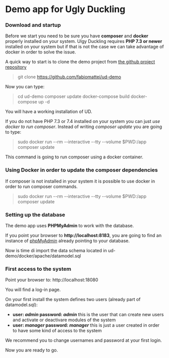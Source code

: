 # Demo app for Ugly Duckling

### Download and startup

Before we start you need to be sure you have **composer** and **docker** properly installed on your system. Ulgy Duckling requires **PHP 7.3 or newer** installed on your system but if that is not the case we can take advantage of docker in order to solve the issue.

A quick way to start is to clone the demo project from <a href="https://github.com/fabiomattei/ud-demo">the github project repository</a> 

> git clone https://github.com/fabiomattei/ud-demo

Now you can type:

> cd ud-demo
> composer update
> docker-compose build
> docker-compose up -d

You will have a working installation of UD.

If you do not have PHP 7.3 or 7.4 installed on your system you can just *use docker to run composer*. 
Instead of writing *composer update* you are going to type:

> sudo docker run --rm --interactive --tty --volume $PWD:/app composer update

This command is going to run composer using a docker container.

### Using Docker in order to update the composer dependencies 

If composer is not installed in your system it is possible to use docker in order to run composer commands.

> sudo docker run --rm --interactive --tty   --volume $PWD:/app   composer update

### Setting up the database

The demo app uses **PHPMyAdmin** to work with the database. 

If you point your browser to **http://localhost:8183**, you are going to find an instance of <a href="https://www.phpmyadmin.net/">phpMyAdmin</a> already pointing to your database.

Now is time di import the data schema located in ud-demo/docker/apache/datamodel.sql

### First access to the system

Point your browser to: http://localhost:18080

You will find a log-in page.

On your first install the system defines two users (already part of datamodel.sql):

* **user: _admin_ password: _admin_** this is the user that can create new users and activate or deactivare modules of the system
* **user: _manager_ password: _manager_** this is just a user created in order to have some kind of access to the system

We recommend you to change usernames and password at your first login.

Now you are ready to go.

